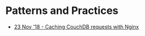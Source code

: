 # Patterns and Practices

* [23 Nov '18 - Caching CouchDB requests with Nginx](https://medium.com/@glynn_bird/caching-couchdb-requests-with-nginx-15dd1136e38f)
